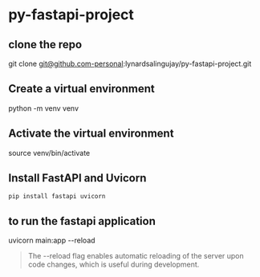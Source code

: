 # py-fastapi-project

## clone the repo

git clone git@github.com-personal:lynardsalingujay/py-fastapi-project.git

## Create a virtual environment

python -m venv venv

## Activate the virtual environment

source venv/bin/activate

## Install FastAPI and Uvicorn

`pip install fastapi uvicorn`

## to run the fastapi application

uvicorn main:app --reload
> The --reload flag enables automatic reloading of the server upon code changes, which is useful during development.
